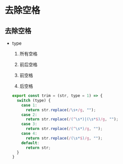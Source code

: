 # 去除空格

## 去除空格

*   type

    1.  所有空格

    2.  前后空格

    3.  前空格

    4.  后空格

    ```javascript
    export const trim = (str, type = 1) => {
      switch (type) {
        case 1:
          return str.replace(/\s+/g, "");
        case 2:
          return str.replace(/(^\s*)|(\s*$)/g, "");
        case 3:
          return str.replace(/(^\s*)/g, "");
        case 4:
          return str.replace(/(\s*$)/g, "");
        default:
          return str;
      }
    }
    ```
